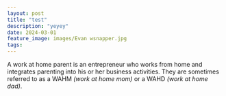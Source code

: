 ```yaml
---
layout: post
title: "test"
description: "yeyey"
date: 2024-03-01
feature_image: images/Evan wsnapper.jpg
tags: 
---
```


A work at home parent is an entrepreneur who works from home and integrates parenting into his or her business activities. They are sometimes referred to as a WAHM *(work at home mom)* or a WAHD *(work at home dad)*.


